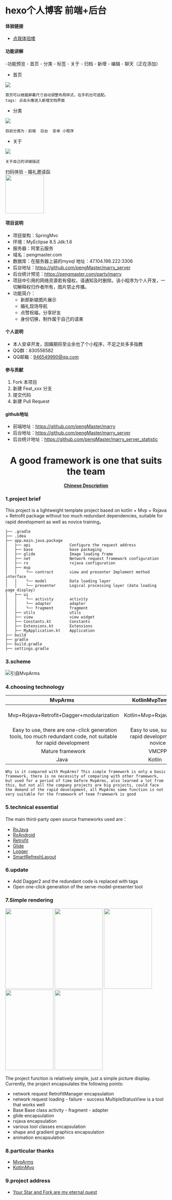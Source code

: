 # hexo个人博客 前端+后台

#### 体验链接

- [点我体验喽](https://pengmaster.com/blogs/index)


#### 功能讲解 

-功能预览
	- 首页
	- 分类
	- 标签
	- 关于
	- 归档
	- 新增
	- 编辑
	- 聊天（正在添加）


- 首页
<div>
    <img src="https://github.com/pengMaster/picApplyGit/blob/master/blogs/ca3da3b59c4ca7a8f39fdd475f1fc4e.png" style="width: auto; height: auto;  max-width: 100%;  max-height: 100%; " />
</div>

```
首页可以根据屏幕尺寸自动调整布局样式，在手机也可适配。
tags: 点击头像进入新增文档界面
```
- 分类
<div>
    <img src="https://github.com/pengMaster/picApplyGit/blob/master/blogs/1e8d9e4076ef5a98b4b244bdb09148f.png" style="width: auto; height: auto;  max-width: 100%;  max-height: 100%; " />
</div>

```
目前分类为：前端  后台  安卓 小程序
```

- 关于
<div>
    <img src="https://github.com/pengMaster/picApplyGit/blob/master/blogs/4b335ae9cd25015f0cef37a8a1cdf17.png" style="width: auto; height: auto;  max-width: 100%;  max-height: 100%; " />
</div>

```
关于自己的详细描述
```

<div>扫码体验 - 婚礼邀请函</div>
<div>
    <img src="https://github.com/pengMaster/picApplyGit/blob/master/marry_readme/gh_f211ccd8936f_430.jpg" margin-lift = "40" width="120" height="120"  alt=""/>
</div>


#### 项目说明
 - 项目架构：SpringMvc
 - 环境：MyEclipse 8.5  Jdk:1.6
 - 服务器：阿里云服务
 - 域名：pengmaster.com
 - 数据库：在服务器上装的mysql 地址：47.104.198.222:3306
 - 后台地址：https://github.com/pengMaster/marry_server
 - 后台统计预览：https://pengmaster.com/party/marry
 - 项目中引用的网络资源若有侵权，请通知及时删除。该小程序为个人开发，一切解释权归作者所有，图片禁止传播。
- 功能简介：
    - 新郎新娘图片展示
    - 婚礼现场导航
    - 点赞祝福，分享好友
    - 身份切换，制作属于自己的请柬


  
#### 个人说明

 - 本人安卓开发，因婚期将至业余也了个小程序，不足之处多多指教
 - QQ群：830556582
 - QQ邮箱：946549990@qq.com



#### 参与贡献

1. Fork 本项目
2. 新建 Feat_xxx 分支
3. 提交代码
4. 新建 Pull Request


#### github地址

 - 前端地址：https://github.com/pengMaster/marry
 - 后台地址：https://github.com/pengMaster/marry_server
 - 后台统计地址：https://github.com/pengMaster/marry_server_statistic
 
 <h1 align="center">A good framework is one that suits the team


</h1>
<p align="center">
  <a href="README_CN.md">
    <b>Chinese Description</b>
  </a>
</p>


### 1.project brief
This project is a lightweight template project based on kotlin + Mvp + Rxjava + Retrofit package without too much redundant dependencies, suitable for rapid development as well as novice training。


```
├── .gradle
├── .idea
├── app.main.java.package
│   ├── api                 Configure the request address
│   ├── base                base packaging
│   ├── glide               Image loading frame
│   ├── net                 Network request framework configuration
│   ├── rx                  rxjava configuration
│   ├── mvp
│   │    └── contract       view and presenter Implement method interface
│   │    └── model          Data loading layer
│   │    └── presenter      Logical processing layer (data loading page display)
│   ├── ui
│   │    └── activity       activity
│   │    └── adapter        adapter
│   │    └── fragment       fragment
│   ├── utils               utils
│   ├── view                view widget
│   ├── Constants.kt        Constants
│   ├── Extensions.kt       Extensions
│   ├── MyApplication.kt    Application
├── build
├── gradle
├── build.gradle
├── settings.gradle

```

### 3.scheme

<div >
<img src="https://github.com/pengMaster/picApplyGit/blob/master/KotlinMvp/Architecture.png"   alt="引自MvpArms"/>
</div>

### 4.choosing technology

| MvpArms   | KotlinMvpTemplate    |
| :----: | :----:   |
|   Mvp+Rxjava+Retrofit+Dagger+modularization    |   Kotlin+Mvp+Rxjava+Retrofit    |
|   Easy to use, there are one-click generation tools, too much redundant code, not suitable for rapid development   |   Easy to use, suitable for rapid development and novice |  
|   Mature framework    |   VMCPP    |  
|   Java     | Kotlin      |  

```
Why is it compared with MvpArms? This simple framework is only a basic framework, there is no necessity of comparing with other framework, but used for a period of time before MvpArms, also learned a lot from this, but not all the company projects are big projects, could face the demand of the rapid development, all MvpArms some function is not very suitable for the framework of team framework is good

```

### 5.technical essential

The main third-party open source frameworks used are：

 - [RxJava](https://github.com/ReactiveX/RxJava)
 - [RxAndroid](https://github.com/ReactiveX/RxAndroid)
 - [Retrofit](https://github.com/square/retrofit)
 - [Glide](https://github.com/bumptech/glide)
 - [Logger](https://github.com/orhanobut/logger)
 - [SmartRefreshLayout](https://github.com/scwang90/SmartRefreshLayout)


### 6.update

- Add Dagger2 and the redundant code is replaced with tags
- Open one-click generation of the serve-model-presenter tool


### 7.Simple rendering

<div >
    <img src="https://github.com/pengMaster/picApplyGit/blob/master/KotlinMvp/device-2018-09-28-164014.jpg" width="150" height="250"  alt=""/>
    <img src="https://github.com/pengMaster/picApplyGit/blob/master/KotlinMvp/device-2018-09-28-164110.jpg" width="150" height="250"  alt=""/>
    <img src="https://github.com/pengMaster/picApplyGit/blob/master/KotlinMvp/device-2018-09-28-164920.jpg" width="150" height="250" alt=""/>
    <img src="https://github.com/pengMaster/picApplyGit/blob/master/KotlinMvp/device-2018-09-29-100403.jpg" width="150" height="250"  alt=""/>
   <img src="https://github.com/pengMaster/picApplyGit/blob/master/KotlinMvp/device-2018-09-29-144929.jpg" width="150" height="250"  alt=""/>
</div>

The project function is relatively simple, just a simple picture display. Currently, the project encapsulates the following points:
- network request RetrofitManager encapsulation
- network request loading - failure - success MultipleStatusView is a tool that works well
- Base Base class activity - fragment - adapter
- glide encapsulation
- rxjava encapsulation
- various tool classes encapsulation
- shape and gradient graphics encapsulation
- animation encapsulation

### 8.particular thanks

 - [MvpArms](https://github.com/JessYanCoding/MVPArms)
 - [KotlinMvp](https://github.com/git-xuhao/KotlinMvp)

### 9.project address

 - [Your Star and Fork are my eternal quest](https://github.com/pengMaster/Kotlin_Mvp_Template)
